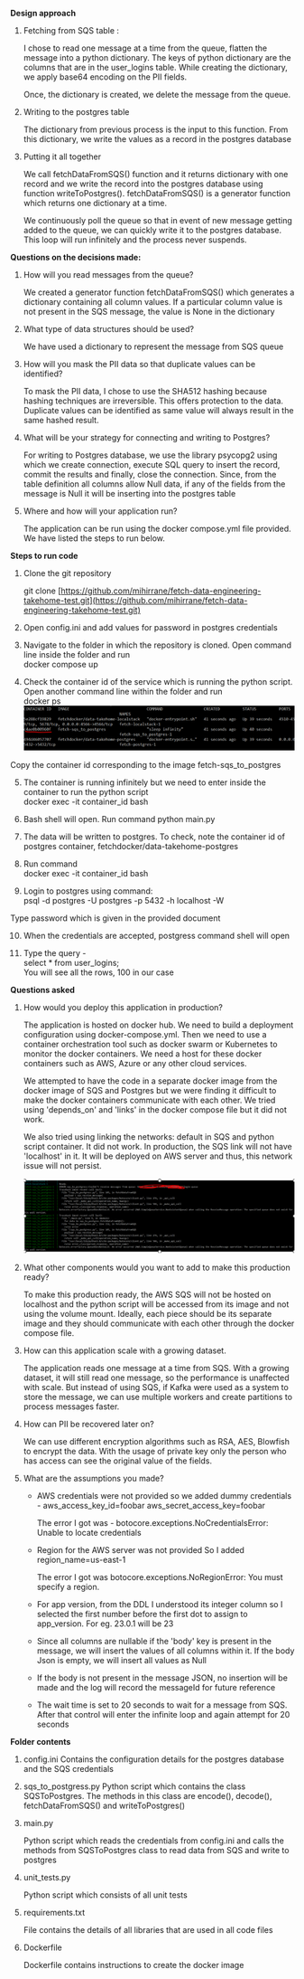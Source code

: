 **Design approach**

1. Fetching from SQS table :

	I chose to read one message at a time from the queue, flatten the message into a python dictionary. The keys of python dictionary are the columns that are in the user\_logins table. While creating the dictionary, we apply base64 encoding on the PII fields.

	Once, the dictionary is created, we delete the message from the queue.

2. Writing to the postgres table

	The dictionary from previous process is the input to this function. From this dictionary, we write the values as a record in the postgres database

3. Putting it all together

	We call fetchDataFromSQS() function and it returns dictionary with one record and we write the record into the postgres database using function writeToPostgres(). fetchDataFromSQS() is a generator function which returns one dictionary at a time.

	We continuously poll the queue so that in event of new message getting added to the queue, we can quickly write it to the postgres database. This loop will run infinitely and the process never suspends.

**Questions on the decisions made:**

1. How will you read messages from the queue?

	We created a generator function fetchDataFromSQS() which generates a dictionary containing all column values. If a particular column value is not present in the SQS message, the value is None in the dictionary

2. What type of data structures should be used?

	We have used a dictionary to represent the message from SQS queue

3. How will you mask the PII data so that duplicate values can be identified?
 	
 	To mask the PII data, I chose to use the SHA512 hashing because hashing techniques are irreversible. This offers protection to the data. Duplicate values can be identified as same value will always result in the same hashed result.

4. What will be your strategy for connecting and writing to Postgres?

	For writing to Postgres database, we use the library psycopg2 using which we create connection, execute SQL query to insert the record, commit the results and finally, close the connection. Since, from the table definition all columns allow Null data, if any of the fields from the message is Null it will be inserting into the postgres table

5. Where and how will your application run?

	The application can be run using the docker compose.yml file provided. We have listed the steps to run below.

**Steps to run code**

1. Clone the git repository
 	
 	git clone [https://github.com/mihirrane/fetch-data-engineering-takehome-test.git](https://github.com/mihirrane/fetch-data-engineering-takehome-test.git)


2. Open config.ini and add values for password in postgres credentials

3. Navigate to the folder in which the repository is cloned. Open command line inside the folder and run<br>
 docker compose up

4. Check the container id of the service which is running the python script. Open another command line within the folder and run <br>
 docker ps
![](https://github.com/mihirrane/fetch-data-engineering-takehome-test/blob/main/images/docker_ps.png)

 Copy the container id corresponding to the image fetch-sqs\_to\_postgres


5. The container is running infinitely but we need to enter inside the container to run the python script<br>
 docker exec -it container\_id bash


6. Bash shell will open. Run command
 python main.py


7. The data will be written to postgres. To check, note the container id of postgres container, fetchdocker/data-takehome-postgres


8. Run command <br>
 docker exec -it container\_id bash


9. Login to postgres using command:<br>
 psql -d postgres -U postgres -p 5432 -h localhost -W

 Type password which is given in the provided document


10. When the credentials are accepted, postgress command shell will open


11. Type the query -<br>
 select \* from user\_logins;<br>
 You will see all the rows, 100 in our case

**Questions asked**

1. How would you deploy this application in production?

	The application is hosted on docker hub. We need to build a deployment configuration using docker-compose.yml. Then we need to use a container orchestration tool such as docker swarm or Kubernetes to monitor the docker containers. We need a host for these docker containers such as AWS, Azure or any other cloud services.

	We attempted to have the code in a separate docker image from the docker image of SQS and Postgres but we were finding it difficult to make the docker containers communicate with each other. We tried using 'depends\_on' and 'links' in the docker compose file but it did not work.

	We also tried using linking the networks: default in SQS and python script container. It did not work. In production, the SQS link will not have 'localhost' in it. It will be deployed on AWS server and thus, this network issue will not persist.

	![](https://github.com/mihirrane/fetch-data-engineering-takehome-test/blob/main/images/queue_issue.png)

2. What other components would you want to add to make this production ready?

	To make this production ready, the AWS SQS will not be hosted on localhost and the python script will be accessed from its image and not using the volume mount. Ideally, each piece should be its separate image and they should communicate with each other through the docker compose file.

3. How can this application scale with a growing dataset.

	The application reads one message at a time from SQS. With a growing dataset, it will still read one message, so the performance is unaffected with scale. But instead of using SQS, if Kafka were used as a system to store the message, we can use multiple workers and create partitions to process messages faster.

4. How can PII be recovered later on?
 
 	We can use different encryption algorithms such as RSA, AES, Blowfish to encrypt the data. With the usage of private key only the person who has access can see the original value of the fields.

5. What are the assumptions you made?

	- AWS credentials were not provided so we added dummy credentials -
 	  aws\_access\_key\_id=foobar
	  aws\_secret\_access\_key=foobar

      The error I got was - botocore.exceptions.NoCredentialsError: Unable to locate credentials

	- Region for the AWS server was not provided
 		So I added region\_name=us-east-1

	  The error I got was botocore.exceptions.NoRegionError: You must specify a region.

	- For app version, from the DDL I understood its integer column so I selected the first number before the first dot to assign to app\_version. For eg. 23.0.1 will be 23

	- Since all columns are nullable if the 'body' key is present in the message, we will insert the values of all columns within it. If the body Json is empty, we will insert all values as Null
	
	- If the body is not present in the message JSON, no insertion will be made and the log will record the messageId for future reference
	
	- The wait time is set to 20 seconds to wait for a message from SQS. After that control will enter the infinite loop and again attempt for 20 seconds

**Folder contents**

1. config.ini
   Contains the configuration details for the postgres database and the SQS credentials

2. sqs\_to\_postgress.py
   Python script which contains the class SQSToPostgres. The methods in this class are encode(), decode(), fetchDataFromSQS() and writeToPostgres()

3. main.py

   Python script which reads the credentials from config.ini and calls the methods from SQSToPostgres class to read data from SQS and write to postgres

4. unit\_tests.py

   Python script which consists of all unit tests

5. requirements.txt

   File contains the details of all libraries that are used in all code files

6. Dockerfile

   Dockerfile contains instructions to create the docker image